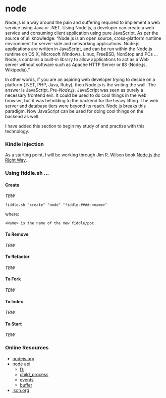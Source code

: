 node
======

Node.js is a way around the pain and suffering required to implement a web service using Java
or .NET. Using Node.js, a developer can create a web service and consuming client application
using pure JavaScript. As per the source of all knowledge:  “Node.js is an open source,
cross-platform runtime environment for server-side and networking applications. Node.js
applications are written in JavaScript, and can be run within the Node.js runtime on OS X,
Microsoft Windows, Linux, FreeBSD, NonStop and PCs … Node.js contains a built-in library
to allow applications to act as a Web server without software such as Apache HTTP Server or
IIS (Node.js, Wikipedia).”

In other words, if you are an aspiring web developer trying to decide on a platform (.NET, PHP, Java, Ruby),
then Node.js is the writing the wall.  The answer is JavaScript. Pre-_Node.js_, JavaScript was seen as purely
a necessary frontend evil.  It could be used to do cool things in the web browser, but it was beholding to
the backend for the heavy lifting.  The web server and database tiers were beyond its reach. Node.js
breaks this paradigm. Now JavaScript can be used for doing cool things on the backend as well.

I have added this section to begin my study of and practise with this technology. 


### Kindle Injection

As a starting point, I will be working through Jim R. Wilson book [Node.js the Right Way](https://pragprog.com/book/jwnode/node-js-the-right-way).


### Using fiddle.sh ...

#### Create

_TBW_

    fiddle.sh "create" "node" "fiddle-####-<name>"

where:

    <Name> is the name of the new fiddle/poc.


#### To Remove

_TBW_

#### To Refactor

_TBW_

#### To Fork

_TBW_

#### To Index

_TBW_

#### To Start

_TBW_


### Online Resources

*   [nodejs.org](http://nodejs.org)
*   [node api](http://nodejs.org/api)
    *   [fs](http://nodejs.org/api/fs.html)
    *   [child_process](http://nodejs.org/api/child_process.html)
    *   [events](http://nodejs.org/api/events.html)
    *   [buffer](http://nodejs.org/api/buffer.html)
*   [json.org](json.org)